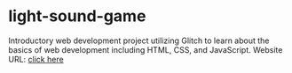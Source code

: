 # light-sound-game
Introductory web development project utilizing Glitch to learn about the basics of web development including HTML, CSS, and JavaScript.
Website URL: [click here](light-soundgame.glitch.me/)
